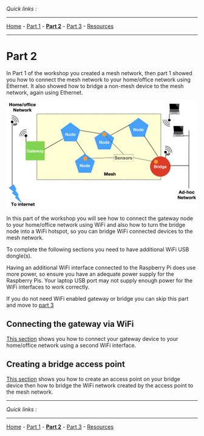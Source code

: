 *Quick links :*
***
[Home](/README.md) - [Part 1](/part1/README.md) - [**Part 2**](/part2/README.md) - [Part 3](/part3/README.md) - [Resources](/additionalResources/README.md)
***

# Part 2

In Part 1 of the workshop you created a mesh network, then part 1 showed you how to connect the mesh network to your home/office network using Ethernet.  It also showed how to bridge a non-mesh device to the mesh network, again using Ethernet.

![Connecting mesh via WiFi](/images/PiMeshWiFi.png)

In this part of the workshop you will see how to connect the gateway node to your home/office network using WiFi and also how to turn the bridge node into a WiFi hotspot, so you can bridge WiFi connected devices to the mesh network.

To complete the following sections you need to have additional WiFi USB dongle(s).

Having an additional WiFi interface connected to the Raspberry Pi does use more power, so ensure you have an adequate power supply for the Raspberry Pis.  Your laptop USB port may not supply enough power for the WiFi interfaces to work correctly.

If you do not need WiFi enabled gateway or bridge you can skip this part and move to [part 3](/part3/README.md)

## Connecting the gateway via WiFi

[This section](WIFIGW.md) shows you how to connect your gateway device to your home/office network using a second WiFi interface.

## Creating a bridge access point

[This section](WIFIBRDG.md) shows you how to create an access point on your bridge device then how to bridge the WiFi network created by the access point to the mesh network.

***
*Quick links :*
***
[Home](/README.md) - [Part 1](/part1/README.md) - [**Part 2**](/part2/README.md) - [Part 3](/part3/README.md) - [Resources](/additionalResources/README.md)
